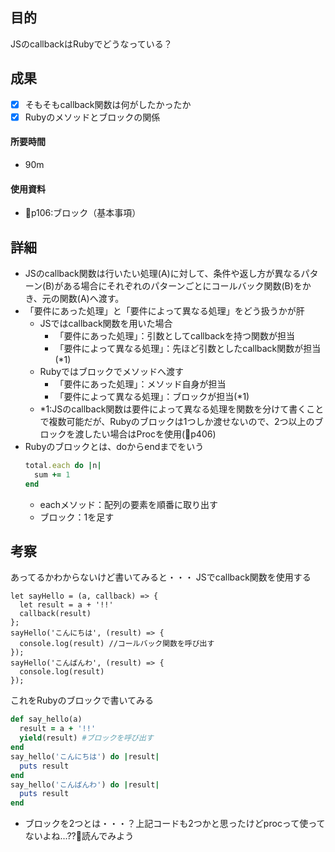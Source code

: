 ## 目的
<!-- 目的(〜を知りたい/〜を実装したい) -->
JSのcallbackはRubyでどうなっている？

## 成果
<!-- 成果(できたこと/できなかったこと) -->
- [x] そもそもcallback関数は何がしたかったか
- [x] Rubyのメソッドとブロックの関係
#### 所要時間
- 90m
#### 使用資料
<!-- 使用資料(教材/書籍/ワークシート/Youtube) -->
- 🍒p106:ブロック（基本事項）
## 詳細
<!-- 詳細(キーワード/プロセス//具体例を挙げる/今回の課題解決を今後に繋げられる形で記録) -->
- JSのcallback関数は行いたい処理(A)に対して、条件や返し方が異なるパターン(B)がある場合にそれぞれのパターンごとにコールバック関数(B)をかき、元の関数(A)へ渡す。
- 「要件にあった処理」と「要件によって異なる処理」をどう扱うかが肝
  - JSではcallback関数を用いた場合
    - 「要件にあった処理」：引数としてcallbackを持つ関数が担当
    - 「要件によって異なる処理」：先ほど引数としたcallback関数が担当(*1)
  - Rubyではブロックでメソッドへ渡す
    - 「要件にあった処理」：メソッド自身が担当
    - 「要件によって異なる処理」：ブロックが担当(*1)
  - *1:JSのcallback関数は要件によって異なる処理を関数を分けて書くことで複数可能だが、Rubyのブロックは1つしか渡せないので、2つ以上のブロックを渡したい場合はProcを使用(🍒p406)
- Rubyのブロックとは、doからendまでをいう
  ```ruby
  total.each do |n|
    sum += 1
  end
  ```
  - eachメソッド：配列の要素を順番に取り出す
  - ブロック：1を足す
## 考察
<!-- 考察(今後の展望/) -->
あってるかわからないけど書いてみると・・・
JSでcallback関数を使用する
```JS
let sayHello = (a, callback) => {
  let result = a + '!!'
  callback(result)
};
sayHello('こんにちは', (result) => {
  console.log(result) //コールバック関数を呼び出す
});
sayHello('こんばんわ', (result) => {
  console.log(result)
});
```
これをRubyのブロックで書いてみる
```ruby
def say_hello(a)
  result = a + '!!'
  yield(result) #ブロックを呼び出す
end
say_hello('こんにちは') do |result|
  puts result
end
say_hello('こんばんわ') do |result|
  puts result
end
```
- ブロックを2つとは・・・？上記コードも2つかと思ったけどprocって使ってないよね...??🍒読んでみよう